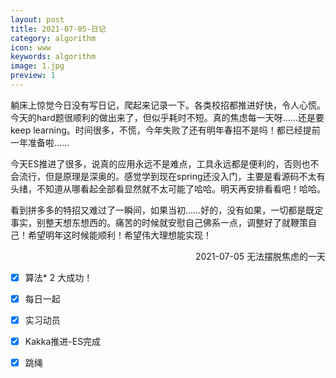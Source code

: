 ```yaml
---
layout: post
title: 2021-07-05-日记
category: algorithm
icon: www
keywords: algorithm
image: 1.jpg
preview: 1
---
```

躺床上惊觉今日没有写日记，爬起来记录一下。各类校招都推进好快，令人心慌。今天的hard题很顺利的做出来了，但似乎耗时不短。真的焦虑每一天呀……还是要keep learning。时间很多，不慌，今年失败了还有明年春招不是吗！都已经提前一年准备啦……

今天ES推进了很多，说真的应用永远不是难点，工具永远都是便利的，否则也不会流行，但是原理是深奥的。感觉学到现在spring还没入门，主要是看源码不太有头绪，不知道从哪看起全部看显然就不太可能了哈哈。明天再安排看看吧！哈哈。

看到拼多多的特招又难过了一瞬间，如果当初……好的，没有如果，一切都是既定事实，别整天想东想西的。痛苦的时候就安慰自己佛系一点，调整好了就鞭策自己！希望明年这时候能顺利！希望伟大理想能实现！
<p align="right">
2021-07-05 无法摆脱焦虑的一天
</p>

- [x] 算法* 2 大成功！
- [x] 每日一起
- [x] 实习动员
- [x] Kakka推进-ES完成
- [x] 跳绳


 